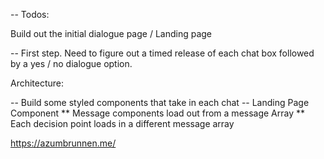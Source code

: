 -- Todos:

Build out the initial dialogue page / Landing page

-- First step. Need to figure out a timed release of each chat box followed by a yes / no dialogue option.


Architecture:

-- Build some styled components that take in each chat
-- Landing Page Component
** Message components load out from a message Array
** Each decision point loads in a different message array


https://azumbrunnen.me/
